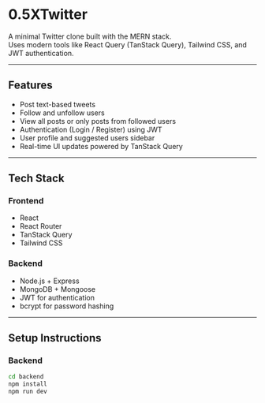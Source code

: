 # 0.5XTwitter

A minimal Twitter clone built with the MERN stack.  
Uses modern tools like React Query (TanStack Query), Tailwind CSS, and JWT authentication.

---

## Features

- Post text-based tweets  
- Follow and unfollow users  
- View all posts or only posts from followed users  
- Authentication (Login / Register) using JWT  
- User profile and suggested users sidebar  
- Real-time UI updates powered by TanStack Query  

---

## Tech Stack

### Frontend
- React  
- React Router  
- TanStack Query  
- Tailwind CSS  

### Backend
- Node.js + Express  
- MongoDB + Mongoose  
- JWT for authentication  
- bcrypt for password hashing  

---

## Setup Instructions

### Backend

```bash
cd backend
npm install
npm run dev
